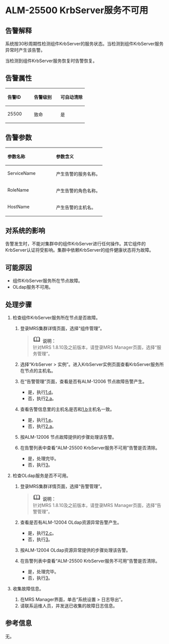 # ALM-25500 KrbServer服务不可用<a name="ZH-CN_TOPIC_0191883114"></a>

## 告警解释<a name="zh-cn_topic_0191813953_section10722842"></a>

系统按30秒周期性检测组件KrbServer的服务状态。当检测到组件KrbServer服务异常时产生该告警。

当检测到组件KrbServer服务恢复时告警恢复。

## 告警属性<a name="zh-cn_topic_0191813953_section29396722"></a>

<a name="zh-cn_topic_0191813953_table4400500"></a>
<table><thead align="left"><tr id="zh-cn_topic_0191813953_row63695501"><th class="cellrowborder" valign="top" width="33.33333333333333%" id="mcps1.1.4.1.1"><p id="zh-cn_topic_0191813953_p59061958"><a name="zh-cn_topic_0191813953_p59061958"></a><a name="zh-cn_topic_0191813953_p59061958"></a>告警ID</p>
</th>
<th class="cellrowborder" valign="top" width="33.33333333333333%" id="mcps1.1.4.1.2"><p id="zh-cn_topic_0191813953_p19289328"><a name="zh-cn_topic_0191813953_p19289328"></a><a name="zh-cn_topic_0191813953_p19289328"></a>告警级别</p>
</th>
<th class="cellrowborder" valign="top" width="33.33333333333333%" id="mcps1.1.4.1.3"><p id="zh-cn_topic_0191813953_p18931763"><a name="zh-cn_topic_0191813953_p18931763"></a><a name="zh-cn_topic_0191813953_p18931763"></a>可自动清除</p>
</th>
</tr>
</thead>
<tbody><tr id="zh-cn_topic_0191813953_row57077814"><td class="cellrowborder" valign="top" width="33.33333333333333%" headers="mcps1.1.4.1.1 "><p id="zh-cn_topic_0191813953_p59900193"><a name="zh-cn_topic_0191813953_p59900193"></a><a name="zh-cn_topic_0191813953_p59900193"></a>25500</p>
</td>
<td class="cellrowborder" valign="top" width="33.33333333333333%" headers="mcps1.1.4.1.2 "><p id="zh-cn_topic_0191813953_p20077469"><a name="zh-cn_topic_0191813953_p20077469"></a><a name="zh-cn_topic_0191813953_p20077469"></a>致命</p>
</td>
<td class="cellrowborder" valign="top" width="33.33333333333333%" headers="mcps1.1.4.1.3 "><p id="zh-cn_topic_0191813953_p15662289"><a name="zh-cn_topic_0191813953_p15662289"></a><a name="zh-cn_topic_0191813953_p15662289"></a>是</p>
</td>
</tr>
</tbody>
</table>

## 告警参数<a name="zh-cn_topic_0191813953_section63243911"></a>

<a name="zh-cn_topic_0191813953_table60685926"></a>
<table><thead align="left"><tr id="zh-cn_topic_0191813953_row31278690"><th class="cellrowborder" valign="top" width="50%" id="mcps1.1.3.1.1"><p id="zh-cn_topic_0191813953_p50545980"><a name="zh-cn_topic_0191813953_p50545980"></a><a name="zh-cn_topic_0191813953_p50545980"></a>参数名称</p>
</th>
<th class="cellrowborder" valign="top" width="50%" id="mcps1.1.3.1.2"><p id="zh-cn_topic_0191813953_p583706"><a name="zh-cn_topic_0191813953_p583706"></a><a name="zh-cn_topic_0191813953_p583706"></a>参数含义</p>
</th>
</tr>
</thead>
<tbody><tr id="zh-cn_topic_0191813953_row47280229"><td class="cellrowborder" valign="top" width="50%" headers="mcps1.1.3.1.1 "><p id="zh-cn_topic_0191813953_p4493316"><a name="zh-cn_topic_0191813953_p4493316"></a><a name="zh-cn_topic_0191813953_p4493316"></a>ServiceName</p>
</td>
<td class="cellrowborder" valign="top" width="50%" headers="mcps1.1.3.1.2 "><p id="zh-cn_topic_0191813953_p28414304"><a name="zh-cn_topic_0191813953_p28414304"></a><a name="zh-cn_topic_0191813953_p28414304"></a>产生告警的服务名称。</p>
</td>
</tr>
<tr id="zh-cn_topic_0191813953_row54402144"><td class="cellrowborder" valign="top" width="50%" headers="mcps1.1.3.1.1 "><p id="zh-cn_topic_0191813953_p44497505"><a name="zh-cn_topic_0191813953_p44497505"></a><a name="zh-cn_topic_0191813953_p44497505"></a>RoleName</p>
</td>
<td class="cellrowborder" valign="top" width="50%" headers="mcps1.1.3.1.2 "><p id="zh-cn_topic_0191813953_p47528147"><a name="zh-cn_topic_0191813953_p47528147"></a><a name="zh-cn_topic_0191813953_p47528147"></a>产生告警的角色名称。</p>
</td>
</tr>
<tr id="zh-cn_topic_0191813953_row25100141"><td class="cellrowborder" valign="top" width="50%" headers="mcps1.1.3.1.1 "><p id="zh-cn_topic_0191813953_p19845579"><a name="zh-cn_topic_0191813953_p19845579"></a><a name="zh-cn_topic_0191813953_p19845579"></a>HostName</p>
</td>
<td class="cellrowborder" valign="top" width="50%" headers="mcps1.1.3.1.2 "><p id="zh-cn_topic_0191813953_p63988077"><a name="zh-cn_topic_0191813953_p63988077"></a><a name="zh-cn_topic_0191813953_p63988077"></a>产生告警的主机名。</p>
</td>
</tr>
</tbody>
</table>

## 对系统的影响<a name="zh-cn_topic_0191813953_section32324290"></a>

告警发生时，不能对集群中的组件KrbServer进行任何操作。其它组件的KrbServer认证将受影响。集群中依赖KrbServer的组件健康状态将为故障。

## 可能原因<a name="zh-cn_topic_0191813953_section22483156"></a>

-   组件KrbServer服务所在节点故障。
-   OLdap服务不可用。

## 处理步骤<a name="zh-cn_topic_0191813953_section1021814"></a>

1.  检查组件KrbServer服务所在节点是否故障。
    1.  登录MRS集群详情页面，选择“组件管理”。

        >![](public_sys-resources/icon-note.gif) **说明：**   
        >针对MRS 1.8.10及之前版本，请登录MRS Manager页面，选择“服务管理”。  

    2.  <a name="zh-cn_topic_0191813953_aalm-25500_mmccppss_id"></a>选择“KrbServer \> 实例”。进入KrbServer实例页面查看KrbServer服务所在节点的主机名。
    3.  在“告警管理”页面，查看是否有ALM-12006 节点故障告警产生。
        -   是，执行[1.d](#zh-cn_topic_0191813953_aalm-25500_mmccppss_step_4)。
        -   否，执行[2.a](#zh-cn_topic_0191813953_li14191191521615)。

    4.  <a name="zh-cn_topic_0191813953_aalm-25500_mmccppss_step_4"></a>查看告警信息里的主机名是否和[1.b](#zh-cn_topic_0191813953_aalm-25500_mmccppss_id)主机名一致。
        -   是，执行[1.e](#zh-cn_topic_0191813953_aalm-25500_mmccppss_alarm53003)。
        -   否，执行[2.a](#zh-cn_topic_0191813953_li14191191521615)。

    5.  <a name="zh-cn_topic_0191813953_aalm-25500_mmccppss_alarm53003"></a>按ALM-12006 节点故障提供的步骤处理该告警。
    6.  在告警列表中查看“ALM-25500 KrbServer服务不可用”告警是否清除。
        -   是，处理完毕。
        -   否，执行[3](#zh-cn_topic_0191813953_li572522141314)。

2.  检查OLdap服务是否不可用。
    1.  <a name="zh-cn_topic_0191813953_li14191191521615"></a>登录MRS集群详情页面，选择“告警管理”。

        >![](public_sys-resources/icon-note.gif) **说明：**   
        >针对MRS 1.8.10及之前版本，请登录MRS Manager页面，选择“告警管理”。  

    2.  查看是否有ALM-12004 OLdap资源异常告警产生。
        -   是，执行[2.c](#zh-cn_topic_0191813953_aalm-25500_mmccppss_step_8)。
        -   否，执行[3](#zh-cn_topic_0191813953_li572522141314)。

    3.  <a name="zh-cn_topic_0191813953_aalm-25500_mmccppss_step_8"></a>按ALM-12004 OLdap资源异常提供的步骤处理该告警。
    4.  在告警列表中查看“ALM-25500 KrbServer服务不可用”告警是否清除。
        -   是，处理完毕。
        -   否，执行[3](#zh-cn_topic_0191813953_li572522141314)。

3.  <a name="zh-cn_topic_0191813953_li572522141314"></a>收集故障信息。
    1.  在MRS Manager界面，单击“系统设置 \> 日志导出”。
    2.  请联系运维人员，并发送已收集的故障日志信息。


## 参考信息<a name="zh-cn_topic_0191813953_section9196329"></a>

无。

